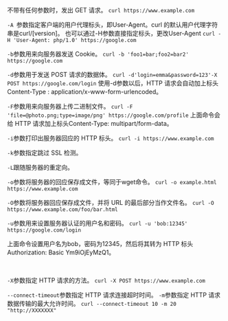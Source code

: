 不带有任何参数时，发出 GET 请求。
`curl https://www.example.com`
<br/>


`-A `参数指定客户端的用户代理标头，即User-Agent。curl 的默认用户代理字符串是curl/[version]。也可以通过-H参数直接指定标头，更改User-Agent
`curl -H 'User-Agent: php/1.0' https://google.com`
<br/>


`-b`参数用来向服务器发送 Cookie。
`curl -b 'foo1=bar;foo2=bar2' https://google.com`
<br/>


`-d`参数用于发送 POST 请求的数据体。
`curl -d'login=emma&password=123'-X POST https://google.com/login`
使用-d参数以后，HTTP 请求会自动加上标头Content-Type : application/x-www-form-urlencoded。
<br/>


`-F`参数用来向服务器上传二进制文件。
`curl -F 'file=@photo.png;type=image/png' https://google.com/profile`
上面命令会给 HTTP 请求加上标头Content-Type: multipart/form-data。
<br/>


`-i`参数打印出服务器回应的 HTTP 标头。
`curl -i https://www.example.com`
<br/>


`-k`参数指定跳过 SSL 检测。


`-L`跟随服务器的重定向。
<br/>


`-o`参数将服务器的回应保存成文件，等同于wget命令。
`curl -o example.html https://www.example.com`
<br/>


`-O`参数将服务器回应保存成文件，并将 URL 的最后部分当作文件名。
`curl -O https://www.example.com/foo/bar.html`
<br/>


`-u`参数用来设置服务器认证的用户名和密码。
`curl -u 'bob:12345' https://google.com/login`

上面命令设置用户名为bob，密码为12345，然后将其转为 HTTP 标头Authorization: Basic Ym9iOjEyMzQ1。

      
<br/>

`-X`参数指定 HTTP 请求的方法。
`curl -X POST https://www.example.com`
<br/>


`--connect-timeout`参数指定 HTTP 请求连接超时时间。
`-m`参数指定 HTTP 请求数据传输的最大允许时间。
`curl --connect-timeout 10 -m 20 "http://XXXXXXX"`